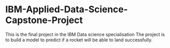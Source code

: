 # IBM-Applied-Data-Science-Capstone-Project
This is the final project in the IBM Data science specialisation
The project is to build a model to predict if a rocket will be able to land successfully.
